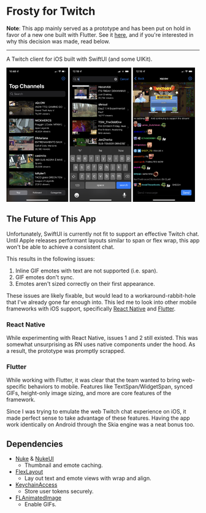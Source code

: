 # Frosty for Twitch

**Note**: This app mainly served as a prototype and has been put on hold in favor of a new one built with Flutter. See it [here](https://github.com/tommyxchow/frosty), and if you're interested in why this decision was made, read below.

---

A Twitch client for iOS built with SwiftUI (and some UIKit).

<p float="left">
  <img src="Screenshots/top.PNG" width="32%">
  <img src="Screenshots/search2.PNG" width="32%">
  <img src="Screenshots/chat.PNG" width="32%">
</p>

## The Future of This App

Unfortunately, SwiftUI is currently not fit to support an effective Twitch chat. Until Apple releases performant layouts similar to span or flex wrap, this app won't be able to achieve a consistent chat.

This results in the following issues:

1. Inline GIF emotes with text are not supported (i.e. span).
2. GIF emotes don't sync.
3. Emotes aren't sized correctly on their first appearance.

These issues are likely fixable, but would lead to a workaround-rabbit-hole that I've already gone far enough into. This led me to look into other mobile frameworks with iOS support, specifically [React Native](https://reactnative.dev/) and [Flutter](https://flutter.dev/).

### React Native

While experimenting with React Native, issues 1 and 2 still existed. This was somewhat unsurprising as RN uses native components under the hood. As a result, the prototype was promptly scrapped.

### Flutter

While working with Flutter, it was clear that the team wanted to bring web-specific behaviors to mobile. Features like TextSpan/WidgetSpan, synced GIFs, height-only image sizing, and more are core features of the framework.

Since I was trying to emulate the web Twitch chat experience on iOS, it made perfect sense to take advantage of these features. Having the app work identically on Android through the Skia engine was a neat bonus too.

## Dependencies

- [Nuke](https://github.com/kean/Nuke) & [NukeUI](https://github.com/kean/NukeUI)
  - Thumbnail and emote caching.
- [FlexLayout](https://github.com/layoutBox/FlexLayout)
  - Lay out text and emote views with wrap and align.
- [KeychainAccess](https://github.com/kishikawakatsumi/KeychainAccess)
  - Store user tokens securely.
- [FLAnimatedImage](https://github.com/Flipboard/FLAnimatedImage)
  - Enable GIFs.

